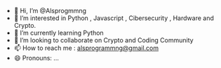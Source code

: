 - 👋 Hi, I’m @Alsprogmmng
- 👀 I’m interested in Python , Javascript , Cibersecurity , Hardware and Crypto. 
- 🌱 I’m currently learning Python 
- 💞️ I’m looking to collaborate on Crypto and Coding Community
- 📫 How to reach me :  alsprogrammng@gmail.com
- 😄 Pronouns: ...


<!---
Alsprogmmng/Alsprogmmng is a ✨ special ✨ repository because its `README.md` (this file) appears on your GitHub profile.
You can click the Preview link to take a look at your changes.
--->
